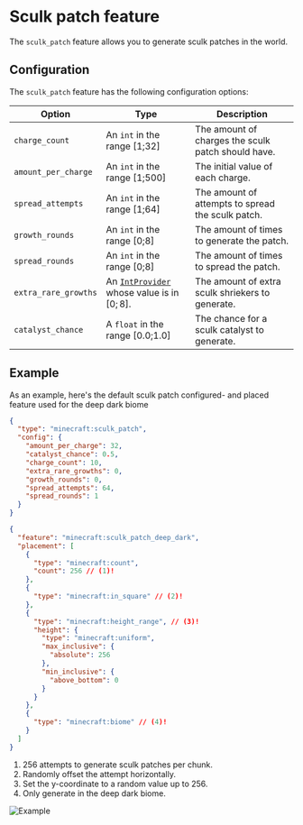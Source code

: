 # Sculk patch feature

The `sculk_patch` feature allows you to generate sculk patches in the world.

## Configuration

The `sculk_patch` feature has the following configuration options:

| Option               | Type                                                                              | Description                                        |
|----------------------|-----------------------------------------------------------------------------------|----------------------------------------------------|
| `charge_count`       | An `int` in the range [1;32]                                                      | The amount of charges the sculk patch should have. |
| `amount_per_charge`  | An `int` in the range [1;500]                                                     | The initial value of each charge.                  |
| `spread_attempts`    | An `int` in the range [1;64]                                                      | The amount of attempts to spread the sculk patch.  |
| `growth_rounds`      | An `int` in the range [0;8]                                                       | The amount of times to generate the patch.         |
| `spread_rounds`      | An `int` in the range [0;8]                                                       | The amount of times to spread the patch.           |
| `extra_rare_growths` | An [`IntProvider`](../placed-feature.md#int-providers) whose value is in $[0;8]$. | The amount of extra sculk shriekers to generate.   |
| `catalyst_chance`    | A `float` in the range [0.0;1.0]                                                  | The chance for a sculk catalyst to generate.       |

## Example

As an example, here's the default sculk patch configured- and placed feature used for the deep dark biome

```json title="configured_feature/sculk_patch_deep_dark.json"
{
  "type": "minecraft:sculk_patch",
  "config": {
    "amount_per_charge": 32,
    "catalyst_chance": 0.5,
    "charge_count": 10,
    "extra_rare_growths": 0,
    "growth_rounds": 0,
    "spread_attempts": 64,
    "spread_rounds": 1
  }
}
```

```json title="placed_feature/sculk_patch_deep_dark.json"
{
  "feature": "minecraft:sculk_patch_deep_dark",
  "placement": [
    {
      "type": "minecraft:count",
      "count": 256 // (1)!
    },
    {
      "type": "minecraft:in_square" // (2)!
    },
    {
      "type": "minecraft:height_range", // (3)!
      "height": {
        "type": "minecraft:uniform",
        "max_inclusive": {
          "absolute": 256
        },
        "min_inclusive": {
          "above_bottom": 0
        }
      }
    },
    {
      "type": "minecraft:biome" // (4)!
    }
  ]
}
```

1. 256 attempts to generate sculk patches per chunk.
2. Randomly offset the attempt horizontally.
3. Set the y-coordinate to a random value up to 256.
4. Only generate in the deep dark biome.

![Example](https://i.imgur.com/HrnHSSF.png)